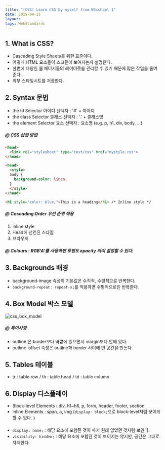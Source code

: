 ```yaml
---
title: "[CSS] Learn CSS by myself from W3school 1"
date: 2019-04-15
layout:
tags: WebStandards
---
```


## 1. What is CSS? 
- Cascading Style Sheets를 위한 표준이다.
- 어떻게 HTML 요소들이 스크린에 보여지는지 설명한다.
- 한번에 다양한 웹 페이지들의 레이아웃을 관리할 수 있기 때문에 많은 작업을 줄여준다.
- 외부 스타일시트를 저장한다.
##
## 2. Syntax 문법
- the id Selector 아이디 선택자 : '#' + 아이디
- the class Selector 클래스 선택자 : '.' + 클래스명
- the element Selector 요소 선택자 : 요소명 (e.g. p, h1, div, body, ...) 

##### @ CSS 삽입 방법
```html
<head>
  <link rel="stylesheet" type="text/css" href="mystyle.css">
</head>

<head>
  <style>
  body {
    background-color: linen;
  }
  </style>
</head>

<h1 style="color: blue;">This is a heading</h1> /* Inline style */
```
##### @ Cascading Order 우선 순위 적용
1. Inline style 
2. Head에 선언된 스타일 
3. 브라우저

##### @ Colours : RGB'A'를 사용하면 투명도 opacity 까지 설정할 수 있다.

##
## 3. Backgrounds 배경
- background-image 속성의 기본값은 수직적, 수평적으로 반복한다.
- `background-repeat: repeat-x;`를 적용하면 수평적으로만 반복한다.

##
## 4. Box Model 박스 모델
![css_box_model](https://user-images.githubusercontent.com/30489401/56182534-9fb99a00-604d-11e9-8cf5-8dc30d72817c.JPG)

##### @ 특이사항
- outline 은 border보다 바깥에 있으면서 margin보다 안에 있다.
- outline-offset 속성은 outline과 border 사이에 빈 공간을 만든다.

##
## 5. Tables 테이블
- tr : table row / th : table head / td : table column

##
## 6. Display 디스플레이
- Block-level Elements : div, h1~h6, p, form, header, footer, section
- Inline Elements : span, a, img (`display: block;`으로 block-level처럼 보이게 할 수 있다. )
####
- `display: none;` : 해당 요소에 포함된 것이 마치 원래 없었던 것처럼 보인다.
- `visibility: hidden;` : 해당 요소에 포함된 것이 보이지는 않지만, 공간은 그대로 차지한다.


